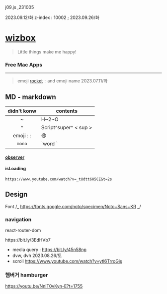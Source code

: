 <!--todo 2023.10.09/월 RK: recover scroll-->

j09.js
,231005

2023.09.12/화
<ScrollRestoration/>
z-index : 10002 ; 2023.09.26/화

# [wizbox](https://wizbox.shop)

> Little things make me happy!

### Free Mac Apps

---

> emoji
> [rocket](https://matthewpalmer.net/rocket/) `:` and emoji name
> 2023.07.11/화

## MD - markdown

| didn't konw | contents              |
| :---------: | --------------------- |
|      ~      | H~2~O <sub>           |
|      ^      | Script^super^ < sup > |
|  emoji : :  | :smile:               |
|   `mono`    | \`word \`             |

#### [observer](https://www.youtube.com/watch?v=Mi4EF9K87aM&t=570s)

#### isLoading

    https://www.youtube.com/watch?v=_tUdtt6H5CE&t=2s

## Design

Font
/_ https://fonts.google.com/noto/specimen/Noto+Sans+KR _/

### navigation

react-router-dom

<Link to="">
https://bit.ly/3EdHVb7

- media query : https://bit.ly/45n58np
- dvw, dvh 2023.08.26/토
- scroll https://www.youtube.com/watch?v=ytl6TrroGis

### 햄버거 hamburger

https://youtu.be/NniT0vKyn-E?t=1755
